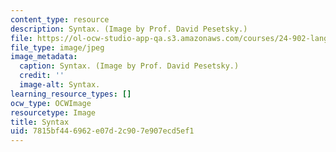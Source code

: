```yaml
---
content_type: resource
description: Syntax. (Image by Prof. David Pesetsky.)
file: https://ol-ocw-studio-app-qa.s3.amazonaws.com/courses/24-902-language-and-its-structure-ii-syntax-fall-2003/7815bf446962e07d2c907e907ecd5ef1_24-902f03.jpg
file_type: image/jpeg
image_metadata:
  caption: Syntax. (Image by Prof. David Pesetsky.)
  credit: ''
  image-alt: Syntax.
learning_resource_types: []
ocw_type: OCWImage
resourcetype: Image
title: Syntax
uid: 7815bf44-6962-e07d-2c90-7e907ecd5ef1
---
```

